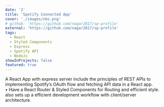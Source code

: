 ```yaml
---
date: '2'
title: 'Spotify Connected App'
cover: './images/nbs.png'
# github: 'https://github.com/nagar2817/sp-profile'
external: 'https://github.com/nagar2817/sp-profile'
tags:
  - React
  - Styled Components
  - Express
  - Spotify API
  - NodeJs
showInProjects: false
featured: true
---
```


A React App with express server include the principles of REST APIs to implementing Spotify’s OAuth flow and fetching API data in a React app.
<br>
• Have a React Router & Styled Components for Routing and efficient style. also sets up a efficient development workflow with client/server architecture.